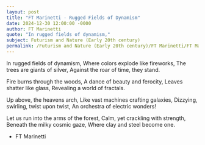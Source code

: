 ```yaml
---
layout: post
title: "FT Marinetti - Rugged Fields of Dynamism"
date: 2024-12-30 12:00:00 -0000
author: FT Marinetti
quote: "In rugged fields of dynamism,"
subject: Futurism and Nature (Early 20th century)
permalink: /Futurism and Nature (Early 20th century)/FT Marinetti/FT Marinetti - Rugged Fields of Dynamism
---
```


In rugged fields of dynamism,
Where colors explode like fireworks,
The trees are giants of silver,
Against the roar of time, they stand.

Fire burns through the woods,
A dance of beauty and ferocity,
Leaves shatter like glass,
Revealing a world of fractals.

Up above, the heavens arch,
Like vast machines crafting galaxies,
Dizzying, swirling, twist upon twist,
An orchestra of electric wonders!  

Let us run into the arms of the forest,
Calm, yet crackling with strength,
Beneath the milky cosmic gaze,
Where clay and steel become one.

- FT Marinetti
